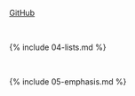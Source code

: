 [GitHub](http://Rahulkrishna0007/markdown–portfolio)










<br>

{% include 04-lists.md %}

<br>

{% include 05-emphasis.md %}